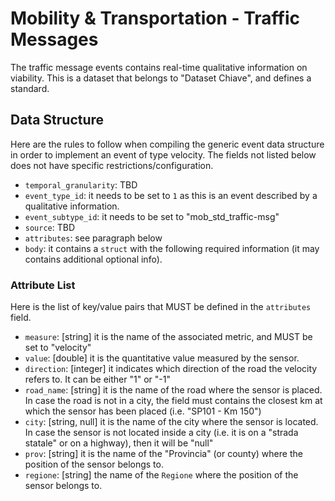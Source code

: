 # Mobility & Transportation - Traffic Messages
The traffic message events contains real-time qualitative information on viability. This is a dataset that belongs to "Dataset Chiave", and defines a standard.

## Data Structure
Here are the rules to follow when compiling the generic event data structure in order to implement an event of type velocity. The fields not listed below does not have specific restrictions/configuration.

- `temporal_granularity`: TBD
- `event_type_id`: it needs to be set to `1` as this is an event described by a qualitative information.
- `event_subtype_id`: it needs to be set to "mob_std_traffic-msg"
- `source`: TBD
- `attributes`: see paragraph below
- `body`: it contains a `struct` with the following required information (it may contains additional optional info).

### Attribute List
Here is the list of key/value pairs that MUST be defined in the `attributes` field.

- `measure`: [string] it is the name of the associated metric, and MUST be set to "velocity"
- `value`: [double] it is the quantitative value measured by the sensor.
- `direction`: [integer] it indicates which direction of the road the velocity refers to. It can be either "1" or "-1"
- `road_name`: [string] it is the name of the road where the sensor is placed. In case the road is not in a city, the field must contains the closest km at which the sensor has been placed (i.e. "SP101 - Km 150")
- `city`: [string, null] it is the name of the city where the sensor is located. In case the sensor is not located inside a city (i.e. it is on a "strada statale" or on a highway), then it will be "null"
- `prov`: [string] it is the name of the "Provincia" (or county) where the position of the sensor belongs to.
- `regione`: [string] the name of the `Regione` where the position of the sensor belongs to.
